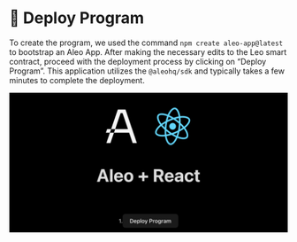 # :satellite: Deploy Program

To create the program, we used the command `npm create aleo-app@latest` to bootstrap an Aleo App. After making the necessary edits to the Leo smart contract, proceed with the deployment process by clicking on “Deploy Program”. This application utilizes the `@aleohq/sdk` and typically takes a few minutes to complete the deployment.

![](./deploy-image.png)
